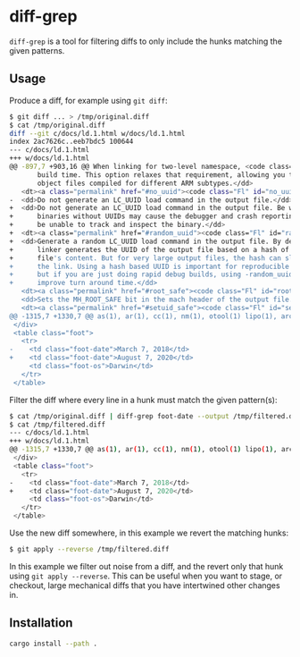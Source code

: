 # diff-grep

`diff-grep` is a tool for filtering diffs to only include the hunks
matching the given patterns.

## Usage

Produce a diff, for example using `git diff`:

```sh
$ git diff ... > /tmp/original.diff
$ cat /tmp/original.diff
diff --git c/docs/ld.1.html w/docs/ld.1.html
index 2ac7626c..eeb7bdc5 100644
--- c/docs/ld.1.html
+++ w/docs/ld.1.html
@@ -897,7 +903,16 @@ When linking for two-level namespace, <code class="Nm">ld</code> does not verify
       build time. This option relaxes that requirement, allowing you to mix
       object files compiled for different ARM subtypes.</dd>
   <dt><a class="permalink" href="#no_uuid"><code class="Fl" id="no_uuid">-no_uuid</code></a></dt>
-  <dd>Do not generate an LC_UUID load command in the output file.</dd>
+  <dd>Do not generate an LC_UUID load command in the output file. Be warned that
+      binaries without UUIDs may cause the debugger and crash reporting tools to
+      be unable to track and inspect the binary.</dd>
+  <dt><a class="permalink" href="#random_uuid"><code class="Fl" id="random_uuid">-random_uuid</code></a></dt>
+  <dd>Generate a random LC_UUID load command in the output file. By default the
+      linker generates the UUID of the output file based on a hash of the output
+      file's content. But for very large output files, the hash can slow down
+      the link. Using a hash based UUID is important for reproducible builds,
+      but if you are just doing rapid debug builds, using -random_uuid may
+      improve turn around time.</dd>
   <dt><a class="permalink" href="#root_safe"><code class="Fl" id="root_safe">-root_safe</code></a></dt>
   <dd>Sets the MH_ROOT_SAFE bit in the mach header of the output file.</dd>
   <dt><a class="permalink" href="#setuid_safe"><code class="Fl" id="setuid_safe">-setuid_safe</code></a></dt>
@@ -1315,7 +1330,7 @@ as(1), ar(1), cc(1), nm(1), otool(1) lipo(1), arch(3), dyld(3), Mach-O(5),
 </div>
 <table class="foot">
   <tr>
-    <td class="foot-date">March 7, 2018</td>
+    <td class="foot-date">August 7, 2020</td>
     <td class="foot-os">Darwin</td>
   </tr>
 </table>
```

Filter the diff where every line in a hunk must match the given
pattern(s):

```sh
$ cat /tmp/original.diff | diff-grep foot-date --output /tmp/filtered.diff
$ cat /tmp/filtered.diff
--- c/docs/ld.1.html
+++ w/docs/ld.1.html
@@ -1315,7 +1330,7 @@ as(1), ar(1), cc(1), nm(1), otool(1) lipo(1), arch(3), dyld(3), Mach-O(5),
 </div>
 <table class="foot">
   <tr>
-    <td class="foot-date">March 7, 2018</td>
+    <td class="foot-date">August 7, 2020</td>
     <td class="foot-os">Darwin</td>
   </tr>
 </table>
```

Use the new diff somewhere, in this example we revert the matching
hunks:

```sh
$ git apply --reverse /tmp/filtered.diff
```

In this example we filter out noise from a diff, and the revert only
that hunk using `git apply --reverse`. This can be useful when you want
to stage, or checkout, large mechanical diffs that you have intertwined
other changes in.

## Installation

```sh
cargo install --path .
```
